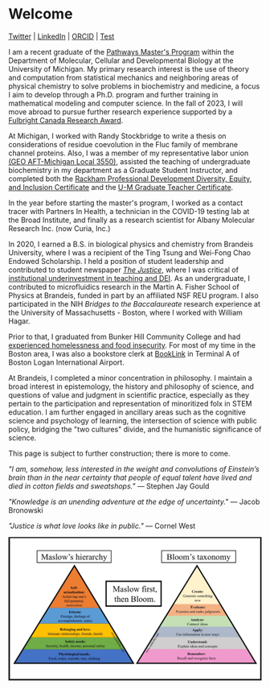 # Welcome

[Twitter](https://twitter.com/foxbaudelaire) | [LinkedIn](https://www.linkedin.com/in/baudelairefox/) | [ORCID](https://orcid.org/0000-0002-5551-6851) | [Test](./other-page.md)

I am a recent graduate of the [Pathways Master's Program](https://lsa.umich.edu/mcdb/graduate-students/pathway-masters-program.html) within the Department of Molecular, Cellular and Developmental Biology at the University of Michigan. My primary research interest is the use of theory and computation from statistical mechanics and neighboring areas of physical chemistry to solve problems in biochemistry and medicine, a focus I aim to develop through a Ph.D. program and further training in mathematical modeling and computer science. In the fall of 2023, I will move abroad to pursue further research experience supported by a [Fulbright Canada Research Award](https://us.fulbrightonline.org/countries/western-hemisphere/canada/1907).

At Michigan, I worked with Randy Stockbridge to write a thesis on considerations of residue coevolution in the Fluc family of membrane channel proteins. Also, I was a member of my representative labor union [(GEO AFT-Michigan Local 3550)](https://www.geo3550.org), assisted the teaching of undergraduate biochemistry in my department as a Graduate Student Instructor, and completed both the [Rackham Professional Development Diversity, Equity, and Inclusion Certificate](https://rackham.umich.edu/professional-development/dei-certificate/) and the [U-M Graduate Teacher Certificate](https://crlt.umich.edu/um.gtc).

In the year before starting the master's program, I worked as a contact tracer with Partners In Health, a technician in the COVID-19 testing lab at the Broad Institute, and finally as a research scientist for Albany Molecular Research Inc. (now Curia, Inc.)

In 2020, I earned a B.S. in biological physics and chemistry from Brandeis University, where I was a recipient of the Ting Tsung and Wei-Fong Chao Endowed Scholarship. I held a position of student leadership and contributed to student newspaper [_The Justice_](https://www.thejustice.org), where I was critical of [institutional underinvestment in teaching and DEI](https://www.thejustice.org/staff/fox-baudelaire). As an undergraduate, I contributed to microfluidics research in the Martin A. Fisher School of Physics at Brandeis, funded in part by an affiliated NSF REU program. I also participated in the NIH _Bridges to the Baccalaureate_ research experience at the University of Massachusetts - Boston, where I worked with William Hagar.

Prior to that, I graduated from Bunker Hill Community College and had [experienced homelessness and food insecurity](https://www.circleofhopeonline.org/news/2019/11/21/helping-homeless-college-students-flourish-and-thrive). For most of my time in the Boston area, I was also a bookstore clerk at [BookLink](https://www.boston-airport.com/shops-and-stores/terminal-a/booklink) in Terminal A of Boston Logan International Airport.

At Brandeis, I completed a minor concentration in philosophy. I maintain a broad interest in epistemology, the history and philosophy of science, and questions of value and judgment in scientific practice, especially as they pertain to the participation and representation of minoritized folx in STEM education. I am further engaged in ancillary areas such as the cognitive science and psychology of learning, the intersection of science with public policy, bridging the "two cultures" divide, and the humanistic significance of science.

This page is subject to further construction; there is more to come.

_"I am, somehow, less interested in the weight and convolutions of Einstein’s brain than in the near certainty that people of equal talent have lived and died in cotton fields and sweatshops."_ — Stephen Jay Gould

_"Knowledge is an unending adventure at the edge of uncertainty."_ — Jacob Bronowski

_"Justice is what love looks like in public."_ — Cornel West

![Maslow-before-Bloom](Maslow_before_Bloom.jpg)
